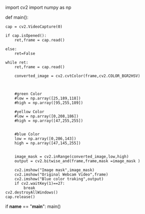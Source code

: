 import cv2
import numpy as np


def main():
    
    cap = cv2.VideoCapture(0)
    
    if cap.isOpened():
        ret,frame = cap.read()
        
    else:
        ret=False
        
    while ret:
        ret,frame = cap.read()
        
        converted_image = cv2.cvtColor(frame,cv2.COLOR_BGR2HSV)
        
        
        
        #green Color
        #low = np.array([25,189,118])
        #high = np.array([95,255,189])
        
        #yellow Color
        #low = np.array([0,208,186])
        #high = np.array([47,255,255])
    
        
        #blue Color
        low = np.array([0,286,143])
        high = np.array([47,145,255])
        
        
        image_mask = cv2.inRange(converted_image,low,high)
        output = cv2.bitwise_and(frame,frame,mask =image_mask )
        
        cv2.imshow("Image mask",image_mask)
        cv2.imshow("Original Webcam Video",frame)
        cv2.imshow("Blue color traking",output)
        if cv2.waitKey(1)==27:
            break
    cv2.destroyAllWindows()
    cap.release()
    
if __name__ == "__main__":
    main()
